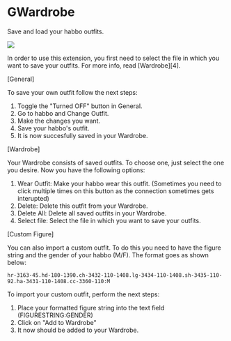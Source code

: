 # GWardrobe
 Save and load your habbo outfits.
 
![](https://user-images.githubusercontent.com/88944709/134412621-34e2fc63-e8e0-490b-824a-e05b870fca13.png)

In order to use this extension, you first need to select the file in which you want to save your outfits. For more info, read [Wardrobe][4]. 

[General]

To save your own outfit follow the next steps:
 1. Toggle the "Turned OFF" button in General.
 2. Go to habbo and Change Outfit.
 3. Make the changes you want.
 4. Save your habbo's outfit.
 5. It is now succesfully saved in your Wardrobe.


[Wardrobe]

Your Wardrobe consists of saved outfits. To choose one, just select the one you desire. Now you have the following options:
 1. Wear Outfit: Make your habbo wear this outfit. (Sometimes you need to click multiple times on this button as the connection sometimes gets interupted)
 2. Delete: Delete this outfit from your Wardrobe.
 3. Delete All: Delete all saved outfits in your Wardrobe.
 4. Select file: Select the file in which you want to save your outfits.

[Custom Figure]

You can also import a custom outfit. To do this you need to have the figure string and the gender of your habbo (M/F). The format goes as shown below:
```
hr-3163-45.hd-180-1390.ch-3432-110-1408.lg-3434-110-1408.sh-3435-110-92.ha-3431-110-1408.cc-3360-110:M
```
To import your custom outfit, perform the next steps:
 1. Place your formatted figure string into the text field (FIGURESTRING:GENDER)
 2. Click on "Add to Wardrobe"
 3. It now should be added to your Wardrobe.
